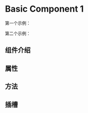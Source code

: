 # Basic Component 1

第一个示例：

<preview path="../demos/demo/demo-1.vue" title="基本使用" description="xxxxx"></preview>

第二个示例：

<preview path="../demos/demo/demo-2.vue" title="基本使用" description="xxxxx"></preview>

## 组件介绍

## 属性

## 方法

## 插槽
